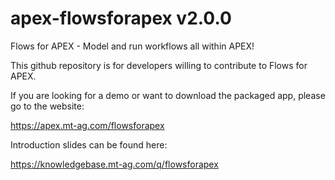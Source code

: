# apex-flowsforapex v2.0.0
Flows for APEX - Model and run workflows all within APEX!

This github repository is for developers willing to contribute to Flows for APEX.

If you are looking for a demo or want to download the packaged app, please go to the website: 

https://apex.mt-ag.com/flowsforapex

Introduction slides can be found here:

https://knowledgebase.mt-ag.com/q/flowsforapex

